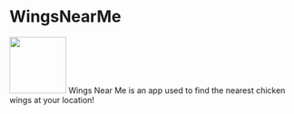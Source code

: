 # WingsNearMe
<img src="https://samdoggett.com/WingsNearMePic.jpg" width="100">
Wings Near Me is an app used to find the nearest chicken wings at your location!
